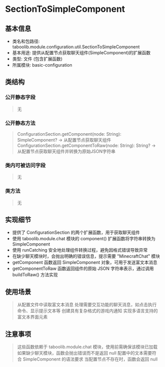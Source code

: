 # SectionToSimpleComponent
## 基本信息
- 类名和包路径: taboolib.module.configuration.util.SectionToSimpleComponent
- 基本用途: 提供从配置节点获取聊天组件(SimpleComponent)的扩展函数
- 类型: 文件 (包含扩展函数)
- 所属模块: basic-configuration

## 类结构
### 公开静态字段
> 无

### 公开静态方法
> ConfigurationSection.getComponent(node: String): SimpleComponent? -> 从配置节点获取聊天组件
> ConfigurationSection.getComponentToRaw(node: String): String? -> 从配置节点获取聊天组件并转换为原始JSON字符串

### 类内可被访问字段
> 无

### 类方法
> 无

## 实现细节
- 提供了 ConfigurationSection 的两个扩展函数，用于获取聊天组件
- 使用 taboolib.module.chat 模块的 component() 扩展函数将字符串转换为 SimpleComponent
- 使用 runCatching 安全地处理组件转换过程，避免因格式错误导致异常
- 在缺少聊天模块时，会抛出明确的错误信息，提示需要 "MinecraftChat" 模块
- getComponent 函数返回 SimpleComponent 对象，可用于发送富文本消息
- getComponentToRaw 函数返回组件的原始 JSON 字符串表示，通过调用 buildToRaw() 方法实现

## 使用场景
> 从配置文件中读取富文本消息
> 处理需要交互功能的聊天消息，如点击执行命令、显示提示文本等
> 创建具有复杂格式的游戏内通知
> 实现多语言支持的富文本界面元素

## 注意事项
> 这些函数依赖于 taboolib.module.chat 模块，使用前需确保该模块已加载
> 如果缺少聊天模块，函数会抛出错误而不是返回 null
> 配置中的文本需要符合 SimpleComponent 的语法要求
> 当配置节点不存在时，函数会返回 null

